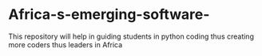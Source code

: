# Africa-s-emerging-software-
This repository will help in guiding students in python coding thus creating more coders thus leaders in Africa 
